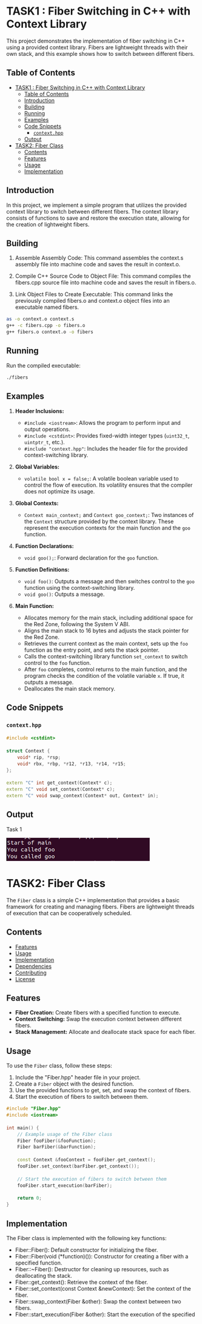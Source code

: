 # TASK1 : Fiber Switching in C++ with Context Library

This project demonstrates the implementation of fiber switching in C++ using a provided context library. Fibers are lightweight threads with their own stack, and this example shows how to switch between different fibers.

## Table of Contents
- [TASK1 : Fiber Switching in C++ with Context Library](#task1--fiber-switching-in-c-with-context-library)
  - [Table of Contents](#table-of-contents)
  - [Introduction](#introduction)
  - [Building](#building)
  - [Running](#running)
  - [Examples](#examples)
  - [Code Snippets](#code-snippets)
    - [`context.hpp`](#contexthpp)
  - [Output](#output)
- [TASK2: Fiber Class](#task2-fiber-class)
  - [Contents](#contents)
  - [Features](#features)
  - [Usage](#usage)
  - [Implementation](#implementation)

## Introduction

In this project, we implement a simple program that utilizes the provided context library to switch between different fibers. The context library consists of functions to save and restore the execution state, allowing for the creation of lightweight fibers.



## Building

1. Assemble Assembly Code:
This command assembles the context.s assembly file into machine code and saves the result in context.o.

2. Compile C++ Source Code to Object File:
This command compiles the fibers.cpp source file into machine code and saves the result in fibers.o.

3. Link Object Files to Create Executable:
This command links the previously compiled fibers.o and context.o object files into an executable named fibers. 

```bash
as -o context.o context.s
g++ -c fibers.cpp -o fibers.o
g++ fibers.o context.o -o fibers

```
## Running
Run the compiled executable:

```bash
./fibers

```

## Examples

1. **Header Inclusions:**
   - `#include <iostream>`: Allows the program to perform input and output operations.
   - `#include <cstdint>`: Provides fixed-width integer types (`uint32_t`, `uintptr_t`, etc.).
   - `#include "context.hpp"`: Includes the header file for the provided context-switching library.

2. **Global Variables:**
   - `volatile bool x = false;`: A volatile boolean variable used to control the flow of execution. Its volatility ensures that the compiler does not optimize its usage.

3. **Global Contexts:**
   - `Context main_context;` and `Context goo_context;`: Two instances of the `Context` structure provided by the context library. These represent the execution contexts for the main function and the `goo` function.

4. **Function Declarations:**
   - `void goo();`: Forward declaration for the `goo` function.

5. **Function Definitions:**
   - `void foo()`: Outputs a message and then switches control to the `goo` function using the context-switching library.
   - `void goo()`: Outputs a message.

6. **Main Function:**
   - Allocates memory for the main stack, including additional space for the Red Zone, following the System V ABI.
   - Aligns the main stack to 16 bytes and adjusts the stack pointer for the Red Zone.
   - Retrieves the current context as the main context, sets up the `foo` function as the entry point, and sets the stack pointer.
   - Calls the context-switching library function `set_context` to switch control to the `foo` function.
   - After `foo` completes, control returns to the main function, and the program checks the condition of the volatile variable `x`. If true, it outputs a message.
   - Deallocates the main stack memory.

## Code Snippets

### `context.hpp`

```cpp
#include <cstdint>

struct Context {
    void* rip, *rsp;
    void* rbx, *rbp, *r12, *r13, *r14, *r15;
};

extern "C" int get_context(Context* c);
extern "C" void set_context(Context* c);
extern "C" void swap_context(Context* out, Context* in);

```
## Output
Task 1

![Task 1 output](fiber.png)


# TASK2: Fiber Class

The `Fiber` class is a simple C++ implementation that provides a basic framework for creating and managing fibers. Fibers are lightweight threads of execution that can be cooperatively scheduled.

## Contents


- [Features](#features)
- [Usage](#usage)
- [Implementation](#implementation)
- [Dependencies](#dependencies)
- [Contributing](#contributing)
- [License](#license)




## Features

- **Fiber Creation:** Create fibers with a specified function to execute.
- **Context Switching:** Swap the execution context between different fibers.
- **Stack Management:** Allocate and deallocate stack space for each fiber.

## Usage

To use the `Fiber` class, follow these steps:

1. Include the "Fiber.hpp" header file in your project.
2. Create a `Fiber` object with the desired function.
3. Use the provided functions to get, set, and swap the context of fibers.
4. Start the execution of fibers to switch between them.

```cpp
#include "Fiber.hpp"
#include <iostream>

int main() {
    // Example usage of the Fiber class
    Fiber fooFiber(&fooFunction);
    Fiber barFiber(&barFunction);

    const Context &fooContext = fooFiber.get_context();
    fooFiber.set_context(barFiber.get_context());

    // Start the execution of fibers to switch between them
    fooFiber.start_execution(barFiber);

    return 0;
}


```

## Implementation
The Fiber class is implemented with the following key functions:

- Fiber::Fiber(): Default constructor for initializing the fiber.
- Fiber::Fiber(void (*function)()): Constructor for creating a fiber with a specified function.
- Fiber::~Fiber(): Destructor for cleaning up resources, such as deallocating the stack.
- Fiber::get_context(): Retrieve the context of the fiber.
- Fiber::set_context(const Context &newContext): Set the context of the fiber.
- Fiber::swap_context(Fiber &other): Swap the context between two fibers.
- Fiber::start_execution(Fiber &other): Start the execution of the specified 